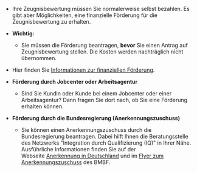 - Ihre Zeugnisbewertung müssen Sie normalerweise selbst bezahlen. Es gibt aber Möglichkeiten, eine finanzielle Förderung für die Zeugnisbewertung zu erhalten.

- **Wichtig:**  
	- Sie müssen die Förderung beantragen, **bevor** Sie einen Antrag auf Zeugnisbewertung stellen. Die Kosten werden nachträglich nicht übernommen.

- Hier finden Sie [Informationen zur finanziellen Förderung](https://www.anerkennung-in-deutschland.de/html/de/finanzielle-foerderung.php).

- **Förderung durch Jobcenter oder Arbeitsagentur**  
	- Sind Sie Kundin oder Kunde bei einem Jobcenter oder einer Arbeitsagentur? Dann fragen Sie dort nach, ob Sie eine Förderung erhalten können.

- **Förderung durch die Bundesregierung (Anerkennungszuschuss)**  
	- Sie können einen Anerkennungszuschuss durch die Bundesregierung beantragen. Dabei hilft Ihnen die Beratungsstelle des Netzwerks "Integration durch Qualifizierung (IQ)" in Ihrer Nähe. Ausführliche Informationen finden Sie auf der Webseite [Anerkennung in Deutschland](https://www.anerkennung-in-deutschland.de/html/de/anerkennungszuschuss.php) und im [Flyer zum Anerkennungszuschuss](https://www.bmbf.de/SharedDocs/Publikationen/de/bmbf/3/31250_Der_Anerkennungszuschuss.pdf "PDF-Download") des BMBF.